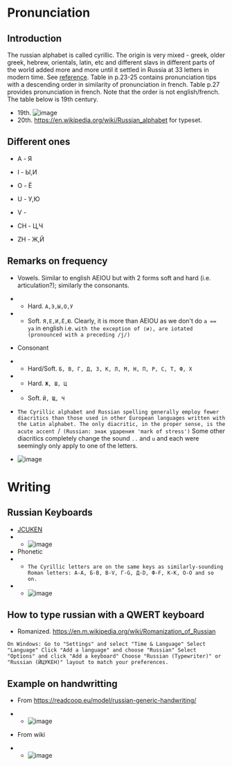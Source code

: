 # Pronunciation
## Introduction
The russian alphabet is called cyrillic. The origin is very mixed - greek, older greek, hebrew, orientals, latin, etc and different slavs in different parts of the world added more and more until it settled in Russia at 33 letters in modern time. See [reference](https://en.wikipedia.org/wiki/Russian_alphabet#/media/File:Historical_evolution_of_the_Russian_Cyrillic_alphabet,_until_the_19th_century_(Grech).jpg). Table in p.23-25 contains pronunciation tips with a descending order in similarity of pronunciation in french. Table p.27 provides pronunciation in french. Note that the order is not english/french. The table below is 19th century.
* 19th. ![image](https://github.com/jhmlam/Russian/assets/33080741/fcd974fe-2202-45c0-883f-6b4a5759430b)
* 20th. https://en.wikipedia.org/wiki/Russian_alphabet for typeset. 

## Different ones
* A - Я
* I - Ы,И
* O - Ё
* U - У,Ю

* V - 

* CH - Ц,Ч
* ZH - Ж,Й
## Remarks on frequency
* Vowels. Similar to english AEIOU but with 2 forms soft and hard (i.e. articulation?); similarly the consonants. 
* * Hard. `А,Э,Ы,О,У`
* * Soft. `Я,Е,И,Ё,Ю`. Clearly, it is more than AEIOU as we don't do `a == ya` in english i.e. `with the exception of ⟨и⟩, are iotated (pronounced with a preceding /j/)`

* Consonant
* * Hard/Soft. `Б, В, Г,
Д, З, К,
Л, М, Н,
П, Р, С,
Т, Ф, Х`
* * Hard. `Ж, Ш, Ц`
* * Soft. `Й, Щ, Ч`

* `The Cyrillic alphabet and Russian spelling generally employ fewer diacritics than those used in other European languages written with the Latin alphabet. The only diacritic, in the proper sense, is the acute accent `/` (Russian: знак ударения 'mark of stress')` Some other diacritics completely change the sound `..` and `u` and each were seemingly only apply to one of the letters. 

* ![image](https://github.com/jhmlam/Russian/assets/33080741/88df8360-c030-4c0c-b952-a7a5d203c9ab)


# Writing
## Russian Keyboards
* [JCUKEN](https://en.wikipedia.org/wiki/JCUKEN)
* * ![image](https://github.com/jhmlam/Russian/assets/33080741/3cea6385-b95e-4db3-8f37-1e5b1e73e587)
* Phonetic 
* * `The Cyrillic letters are on the same keys as similarly-sounding Roman letters: А-A, Б-B, В-V, Г-G, Д-D, Ф-F, К-K, О-O and so on.`
* * ![image](https://github.com/jhmlam/Russian/assets/33080741/20d9f9b0-6ca2-4d01-973a-4a562acb9538)

## How to type russian with a QWERT keyboard
* Romanized. https://en.m.wikipedia.org/wiki/Romanization_of_Russian

`On Windows:
Go to "Settings" and select "Time & Language"
Select "Language"
Click "Add a language" and choose "Russian"
Select "Options" and click "Add a keyboard"
Choose "Russian (Typewriter)" or "Russian (ЙЦУКЕН)" layout to match your preferences.`

## Example on handwritting
* From https://readcoop.eu/model/russian-generic-handwriting/
* * ![image](https://github.com/jhmlam/Russian/assets/33080741/181627a2-0e3b-41e5-b4b9-cbcb447c795c)

* From wiki
* * ![image](https://github.com/jhmlam/Russian/assets/33080741/dfe22ef1-4d98-4236-9de0-11f13140627f)
